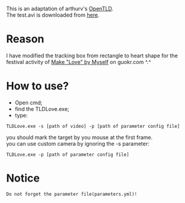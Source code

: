 This is an adaptation of arthurv's [OpenTLD](https://github.com/arthurv/OpenTLD).<br>
The test.avi is downloaded from [here](http://vision.ucsd.edu/~bbabenko/project_miltrack.shtml).<br>

Reason
==
I have modified the tracking box from rectangle to heart shape for the festival activity of [Make "Love" by Myself](http://www.guokr.com/post/588130/) on guokr.com ^.^

How to use?
==
* Open cmd;<br>
* find the TLDLove.exe;<br>
* type:<br>
```shell
TLDLove.exe -s [path of video] -p [path of parameter config file]
```
  you should mark the target by you mouse at the first frame.<br>
  you can use custom camera by ignoring the -s parameter:
```shell
TLDLove.exe -p [path of parameter config file]
```
Notice
==
`Do not forget the parameter file(parameters.yml)!`
